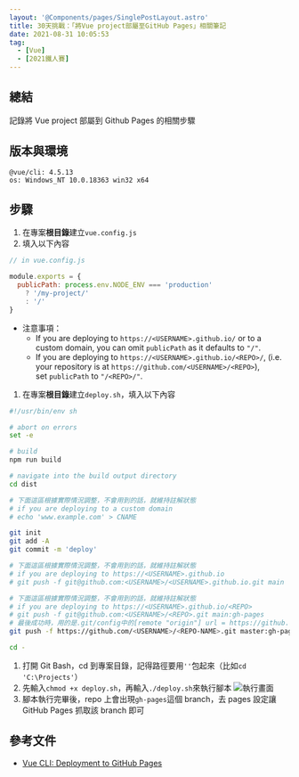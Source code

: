 ```yaml
---
layout: '@Components/pages/SinglePostLayout.astro'
title: 30天挑戰：「將Vue project部屬至GitHub Pages」相關筆記
date: 2021-08-31 10:05:53
tag:
  - [Vue]
  - [2021鐵人賽]
---
```


## 總結

記錄將 Vue project 部屬到 Github Pages 的相關步驟

## 版本與環境

```
@vue/cli: 4.5.13
os: Windows_NT 10.0.18363 win32 x64
```

## 步驟

1. 在專案**根目錄**建立`vue.config.js`
1. 填入以下內容

```js
// in vue.config.js

module.exports = {
  publicPath: process.env.NODE_ENV === 'production'
    ? '/my-project/'
    : '/'
}
```

- 注意事項：
  - If you are deploying to `https://<USERNAME>.github.io/` or to a custom domain, you can omit `publicPath` as it defaults to `"/"`.
  - If you are deploying to `https://<USERNAME>.github.io/<REPO>/`, (i.e. your repository is at `https://github.com/<USERNAME>/<REPO>`), set `publicPath` to `"/<REPO>/"`.

1. 在專案**根目錄**建立`deploy.sh`，填入以下內容

```bash
#!/usr/bin/env sh

# abort on errors
set -e

# build
npm run build

# navigate into the build output directory
cd dist

# 下面這區根據實際情況調整，不會用到的話，就維持註解狀態
# if you are deploying to a custom domain
# echo 'www.example.com' > CNAME

git init
git add -A
git commit -m 'deploy'

# 下面這區根據實際情況調整，不會用到的話，就維持註解狀態
# if you are deploying to https://<USERNAME>.github.io
# git push -f git@github.com:<USERNAME>/<USERNAME>.github.io.git main

# 下面這區根據實際情況調整，不會用到的話，就維持註解狀態
# if you are deploying to https://<USERNAME>.github.io/<REPO>
# git push -f git@github.com:<USERNAME>/<REPO>.git main:gh-pages
# 最後成功時，用的是.git/config中的[remote "origin"] url = https://github.com/<USERNAME>/<REPO-NAME>.git
git push -f https://github.com/<USERNAME>/<REPO-NAME>.git master:gh-pages

cd -
```

1. 打開 Git Bash，cd 到專案目錄，記得路徑要用`''`包起來（比如`cd 'C:\Projects'`）
1. 先輸入`chmod +x deploy.sh`，再輸入`./deploy.sh`來執行腳本
   ![執行畫面](/2021/ithome2021-14-deploy-vue-project-to-github-page/gitBash.png)
1. 腳本執行完畢後，repo 上會出現`gh-pages`這個 branch，去 pages 設定讓 GitHub Pages 抓取該 branch 即可

## 參考文件

- [Vue CLI: Deployment to GitHub Pages](https://cli.vuejs.org/guide/deployment.html#github-pages)
